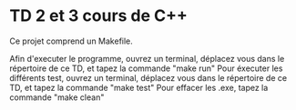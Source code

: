 # TD 2 et 3 cours de C++ 

Ce projet comprend un Makefile.

Afin d'executer le programme, ouvrez un terminal, déplacez vous dans le répertoire de ce TD, et tapez la commande "make run"
Pour éxecuter les différents test, ouvrez un terminal, déplacez vous dans le répertoire de ce TD, et tapez la commande "make test"
Pour effacer les .exe, tapez la commande "make clean"

